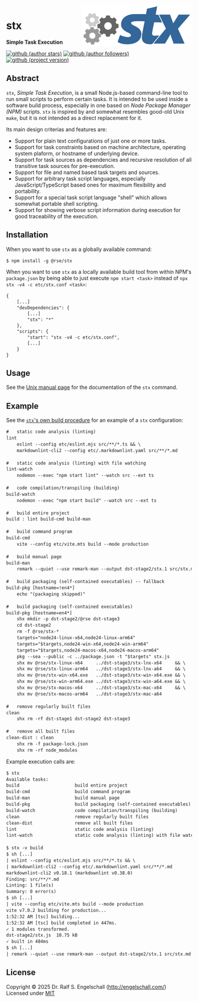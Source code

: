 
<img src="https://raw.githubusercontent.com/rse/stx/master/src/stx-logo.svg" width="300" align="right" alt=""/>

stx
===

**Simple Task Execution**

[![github (author stars)](https://img.shields.io/github/stars/rse?logo=github&label=author%20stars&color=%233377aa)](https://github.com/rse)
[![github (author followers)](https://img.shields.io/github/followers/rse?label=author%20followers&logo=github&color=%234477aa)](https://github.com/rse)
<br/>
[![github (project version)](https://img.shields.io/github/package-json/version/rse/stx?logo=github&label=project%20version&color=%234477aa&cacheSeconds=900)](https://github.com/rse/stx)

Abstract
--------

`stx`, *Simple Task Execution*, is a small Node.js-based command-line
tool to run small scripts to perform certain tasks. It is intended to
be used inside a software build process, especially in one based on
*Node Package Manager (NPM)* scripts. `stx` is inspired by and somewhat
resembles good-old Unix `make`, but it is not intended as a direct
replacement for it.

Its main design criterias and features are:

- Support for plain text configurations of just one or more tasks.
- Support for task constraints based on machine architecture,
  operating system plaform, or hostname of underlying device.
- Support for task sources as dependencies and recursive
  resolution of all transitive task sources for pre-execution.
- Support for file and named based task targets and sources.
- Support for arbitrary task script languages, especially
  JavaScript/TypeScript based ones for maximum flexibility
  and portability.
- Support for a special task script language "shell" which
  allows somewhat portable shell scripting.
- Support for showing verbose script information during
  execution for good traceability of the execution.

Installation
------------

When you want to use `stx` as a globally available command:

```
$ npm install -g @rse/stx
```

When you want to use `stx` as a locally available build tool from within NPM's `package.json`
by being able to just execute `npm start <task>` instead of `npx stx -v4 -c etc/stx.conf <task>`:

```
{
    [...]
    "devDependencies": {
        [...]
        "stx": "*"
    },
    "scripts": {
        "start": "stx -v4 -c etc/stx.conf",
        [...]
    }
}
```

Usage
-----

See the [Unix manual page](src/stx.md) for the documentation of the `stx` command.

Example
-------

See the [`stx`'s own build procedure](etc/stx.conf) for an example of a `stx` configuration:

```txt
#   static code analysis (linting)
lint
    eslint --config etc/eslint.mjs src/**/*.ts && \
    markdownlint-cli2 --config etc/.markdownlint.yaml src/**/*.md

#   static code analysis (linting) with file watching
lint-watch
    nodemon --exec "npm start lint" --watch src --ext ts

#   code compilation/transpiling (building)
build-watch
    nodemon --exec "npm start build" --watch src --ext ts

#   build entire project
build : lint build-cmd build-man

#   build command program
build-cmd
    vite --config etc/vite.mts build --mode production

#   build manual page
build-man
    remark --quiet --use remark-man --output dst-stage2/stx.1 src/stx.md

#   build packaging (self-contained executables) -- fallback
build-pkg [hostname=!en4*]
    echo "(packaging skipped)"

#   build packaging (self-contained executables)
build-pkg [hostname=en4*]
    shx mkdir -p dst-stage2/@rse dst-stage3
    cd dst-stage2
    rm -f @rse/stx-*
    targets="node24-linux-x64,node24-linux-arm64"
    targets="$targets,node24-win-x64,node24-win-arm64"
    targets="$targets,node24-macos-x64,node24-macos-arm64"
    pkg --sea --public -c ../package.json -t "$targets" stx.js
    shx mv @rse/stx-linux-x64     ../dst-stage3/stx-lnx-x64     && \
    shx mv @rse/stx-linux-arm64   ../dst-stage3/stx-lnx-a64     && \
    shx mv @rse/stx-win-x64.exe   ../dst-stage3/stx-win-x64.exe && \
    shx mv @rse/stx-win-arm64.exe ../dst-stage3/stx-win-a64.exe && \
    shx mv @rse/stx-macos-x64     ../dst-stage3/stx-mac-x64     && \
    shx mv @rse/stx-macos-arm64   ../dst-stage3/stx-mac-a64

#   remove regularly built files
clean
    shx rm -rf dst-stage1 dst-stage2 dst-stage3

#   remove all built files
clean-dist : clean
    shx rm -f package-lock.json
    shx rm -rf node_modules
```

Example execution calls are:

```txt
$ stx
Available tasks:
build                     build entire project
build-cmd                 build command program
build-man                 build manual page
build-pkg                 build packaging (self-contained executables)
build-watch               code compilation/transpiling (building)
clean                     remove regularly built files
clean-dist                remove all built files
lint                      static code analysis (linting)
lint-watch                static code analysis (linting) with file watching

$ stx -v build
$ sh [...]
| eslint --config etc/eslint.mjs src/**/*.ts && \
| markdownlint-cli2 --config etc/.markdownlint.yaml src/**/*.md
markdownlint-cli2 v0.18.1 (markdownlint v0.38.0)
Finding: src/**/*.md
Linting: 1 file(s)
Summary: 0 error(s)
$ sh [...]
| vite --config etc/vite.mts build --mode production
vite v7.0.2 building for production...
1:52:32 AM [tsc] building...
1:52:32 AM [tsc] build completed in 447ms.
✓ 1 modules transformed.
dst-stage2/stx.js  10.75 kB
✓ built in 484ms
$ sh [...]
| remark --quiet --use remark-man --output dst-stage2/stx.1 src/stx.md
```

License
-------

Copyright &copy; 2025 Dr. Ralf S. Engelschall (http://engelschall.com/)<br/>
Licensed under [MIT](https://spdx.org/licenses/MIT)

